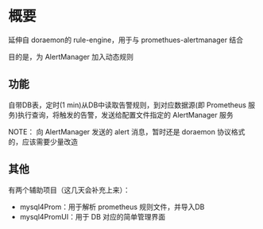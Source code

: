 
# 概要

延伸自 doraemon的 rule-engine，用于与 promethues-alertmanager 结合

目的是，为 AlertManager 加入动态规则

## 功能

自带DB表，定时(1 min)从DB中读取告警规则，到对应数据源(即 Prometheus 服务)执行查询，将触发的告警，发送给配置文件指定的 AlertManager 服务

NOTE：
    向 AlertManager 发送的 alert 消息，暂时还是 doraemon 协议格式的，应该需要少量改造

## 其他
有两个辅助项目（这几天会补充上来）：
* mysql4Prom：用于解析 prometheus 规则文件，并导入DB
* mysql4PromUI：用于 DB 对应的简单管理界面
